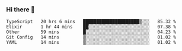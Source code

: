 ### Hi there 👋

<!--
**adroaldopagliari/adroaldopagliari** is a ✨ _special_ ✨ repository because its `README.md` (this file) appears on your GitHub profile.

Here are some ideas to get you started:

- 🔭 I’m currently working on ...
- 🌱 I’m currently learning ...
- 👯 I’m looking to collaborate on ...
- 🤔 I’m looking for help with ...
- 💬 Ask me about ...
- 📫 How to reach me: ...
- 😄 Pronouns: ...
- ⚡ Fun fact: ...
-->

<!--START_SECTION:waka-->
```text
TypeScript   20 hrs 6 mins   █████████████████████▒░░░   85.32 % 
Elixir       1 hr 44 mins    ██░░░░░░░░░░░░░░░░░░░░░░░   07.38 % 
Other        59 mins         █░░░░░░░░░░░░░░░░░░░░░░░░   04.23 % 
Git Config   14 mins         ▒░░░░░░░░░░░░░░░░░░░░░░░░   01.02 % 
YAML         14 mins         ▒░░░░░░░░░░░░░░░░░░░░░░░░   01.02 % 
```
<!--END_SECTION:waka-->
